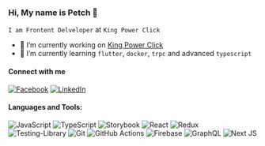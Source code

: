 ### Hi, My name is Petch 👋
`I am Frontent Delveloper` at `King Power Click`


- 🔭 I’m currently working on [King Power Click
](https://www.kingpowerclick.com)
- 🌱 I’m currently learning `flutter`, `docker`, `trpc` and advanced `typescript`


#### Connect with me
[![Facebook](https://img.shields.io/badge/Facebook-%231877F2.svg?style=for-the-badge&logo=Facebook&logoColor=white)](https://www.facebook.com/weerachai.plodkaew)
[![LinkedIn](https://img.shields.io/badge/linkedin-%230077B5.svg?style=for-the-badge&logo=linkedin&logoColor=white)](https://www.facebook.com/weerachai.plodkaew)


#### Languages and Tools:
![JavaScript](https://img.shields.io/badge/javascript-%23323330.svg?style=for-the-badge&logo=javascript&logoColor=%23F7DF1E)
![TypeScript](https://img.shields.io/badge/typescript-%23007ACC.svg?style=for-the-badge&logo=typescript&logoColor=white)
![Storybook](https://img.shields.io/badge/-Storybook-FF4785?style=for-the-badge&logo=storybook&logoColor=white)
![React](https://img.shields.io/badge/react-%2320232a.svg?style=for-the-badge&logo=react&logoColor=%2361DAFB)
![Redux](https://img.shields.io/badge/redux-%23593d88.svg?style=for-the-badge&logo=redux&logoColor=white)
![Testing-Library](https://img.shields.io/badge/-TestingLibrary-%23E33332?style=for-the-badge&logo=testing-library&logoColor=white)
![Git](https://img.shields.io/badge/git-%23F05033.svg?style=for-the-badge&logo=git&logoColor=white)
![GitHub Actions](https://img.shields.io/badge/github%20actions-%232671E5.svg?style=for-the-badge&logo=githubactions&logoColor=white)
![Firebase](https://img.shields.io/badge/Firebase-039BE5?style=for-the-badge&logo=Firebase&logoColor=white)
![GraphQL](https://img.shields.io/badge/-GraphQL-E10098?style=for-the-badge&logo=graphql&logoColor=white)
![Next JS](https://img.shields.io/badge/Next-black?style=for-the-badge&logo=next.js&logoColor=white)
